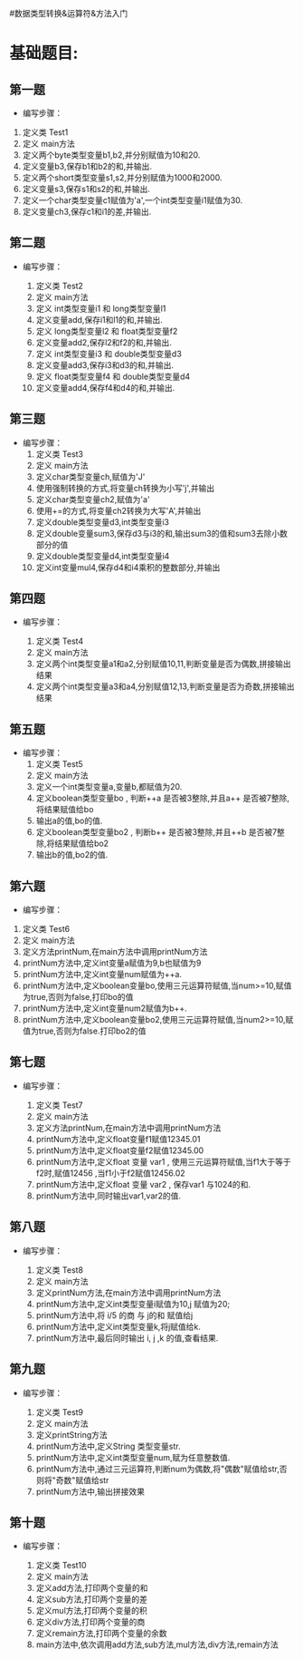 #数据类型转换&运算符&方法入门
# 基础题目:

## 第一题
* 编写步骤：
1. 定义类 Test1
2. 定义 main方法
3. 定义两个byte类型变量b1,b2,并分别赋值为10和20.
4. 定义变量b3,保存b1和b2的和,并输出.
5. 定义两个short类型变量s1,s2,并分别赋值为1000和2000.
6. 定义变量s3,保存s1和s2的和,并输出.
7. 定义一个char类型变量c1赋值为'a',一个int类型变量i1赋值为30.
8. 定义变量ch3,保存c1和i1的差,并输出.

## 第二题
* 编写步骤：

  1. 定义类 Test2
  2. 定义 main方法
  3. 定义 int类型变量i1 和 long类型变量l1
  4. 定义变量add,保存i1和l1的和,并输出.
  5. 定义 long类型变量l2 和 float类型变量f2
  6. 定义变量add2,保存l2和f2的和,并输出.
  7. 定义 int类型变量i3 和 double类型变量d3
  8. 定义变量add3,保存i3和d3的和,并输出.
  9. 定义 float类型变量f4 和 double类型变量d4
  10. 定义变量add4,保存f4和d4的和,并输出.

## 第三题
- 编写步骤：
  1. 定义类 Test3
  2. 定义 main方法
  3. 定义char类型变量ch,赋值为'J'
  4. 使用强制转换的方式,将变量ch转换为小写'j',并输出
  5. 定义char类型变量ch2,赋值为'a'
  6. 使用+=的方式,将变量ch2转换为大写'A',并输出
  7. 定义double类型变量d3,int类型变量i3
  8. 定义double变量sum3,保存d3与i3的和,输出sum3的值和sum3去除小数部分的值
  9. 定义double类型变量d4,int类型变量i4
  10. 定义int变量mul4,保存d4和i4乘积的整数部分,并输出

## 第四题
- 编写步骤：

  1. 定义类 Test4
  2. 定义 main方法
  3. 定义两个int类型变量a1和a2,分别赋值10,11,判断变量是否为偶数,拼接输出结果
  4. 定义两个int类型变量a3和a4,分别赋值12,13,判断变量是否为奇数,拼接输出结果

## 第五题
* 编写步骤：
  1. 定义类 Test5
  2. 定义 main方法
  3. 定义一个int类型变量a,变量b,都赋值为20.
  4. 定义boolean类型变量bo , 判断++a 是否被3整除,并且a++ 是否被7整除,将结果赋值给bo
  5. 输出a的值,bo的值.
  6. 定义boolean类型变量bo2 , 判断b++ 是否被3整除,并且++b 是否被7整除,将结果赋值给bo2
  7. 输出b的值,bo2的值.


## 第六题
- 编写步骤：

1. 定义类 Test6
2. 定义 main方法
3. 定义方法printNum,在main方法中调用printNum方法
4. printNum方法中,定义int变量a赋值为9,b也赋值为9
5. printNum方法中,定义int变量num赋值为++a.
6. printNum方法中,定义boolean变量bo,使用三元运算符赋值,当num>=10,赋值为true,否则为false,打印bo的值
7. printNum方法中,定义int变量num2赋值为b++. 
8. printNum方法中,定义boolean变量bo2,使用三元运算符赋值,当num2>=10,赋值为true,否则为false.打印bo2的值

## 第七题
- 编写步骤：

  1. 定义类 Test7
  2. 定义 main方法
  3. 定义方法printNum,在main方法中调用printNum方法
  4. printNum方法中,定义float变量f1赋值12345.01
  5. printNum方法中,定义float变量f2赋值12345.00
  6. printNum方法中,定义float 变量 var1 , 使用三元运算符赋值,当f1大于等于f2时,赋值12456 ,当f1小于f2赋值12456.02
  7. printNum方法中,定义float 变量 var2 , 保存var1 与1024的和.
  8. printNum方法中,同时输出var1,var2的值.


## 第八题
* 编写步骤：

  1. 定义类 Test8
  2. 定义 main方法
  3. 定义printNum方法,在main方法中调用printNum方法
  4. printNum方法中,定义int类型变量i赋值为10,j 赋值为20;
  5. printNum方法中,将 i/5 的商 与 j的和 赋值给j
  6. printNum方法中,定义int类型变量k,将j赋值给k.
  7. printNum方法中,最后同时输出 i, j ,k 的值,查看结果.

## 第九题
- 编写步骤：

  1. 定义类 Test9
  2. 定义 main方法
  3. 定义printString方法
  4. printNum方法中,定义String 类型变量str.
  5. printNum方法中,定义int类型变量num,赋为任意整数值.
  6. printNum方法中,通过三元运算符,判断num为偶数,将"偶数"赋值给str,否则将"奇数"赋值给str
  7. printNum方法中,输出拼接效果

## 第十题
- 编写步骤：

  1. 定义类 Test10
  2. 定义 main方法
  3. 定义add方法,打印两个变量的和
  4. 定义sub方法,打印两个变量的差
  5. 定义mul方法,打印两个变量的积
  6. 定义div方法,打印两个变量的商
  7. 定义remain方法,打印两个变量的余数
  8. main方法中,依次调用add方法,sub方法,mul方法,div方法,remain方法